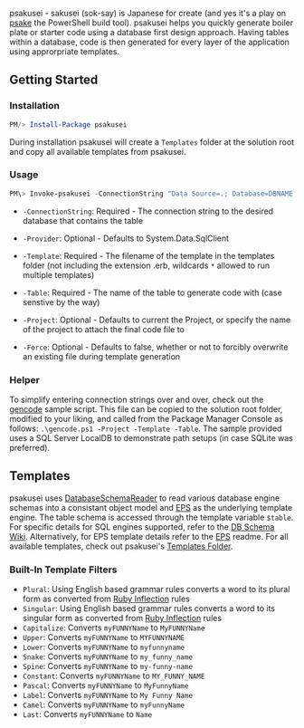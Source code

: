 psakusei - sakusei (sok-say) is Japanese for create (and yes it's a play on [psake] the PowerShell build tool). psakusei helps you quickly generate boiler plate or starter code using a database first design approach. Having tables within a database, code is then generated
for every layer of the application using approrpriate templates.

## Getting Started

### Installation

```ps1
PM/> Install-Package psakusei
```

During installation psakusei will create a `Templates` folder at the solution root and copy all available templates from psakusei.

### Usage

```ps1
PM\> Invoke-psakusei -ConnectionString "Data Source=.; Database=DBNAME; <creds>" -Template "Database*" -Table "Member" [-Force] [-Project "MyProject"] [-Provider "System.Data.SqlClient"]
```

- `-ConnectionString`: Required - The connection string to the desired database that contains the table

- `-Provider`: Optional - Defaults to System.Data.SqlClient

- `-Template`: Required - The filename of the template in the templates folder (not including the extension .erb, wildcards `*` allowed to run multiple templates)

- `-Table`: Required - The name of the table to generate code with (case senstive by the way)

- `-Project`: Optional - Defaults to current the Project, or specify the name of the project to attach the final code file to

- `-Force`: Optional - Defaults to false, whether or not to forcibly overwrite an existing file during template generation

### Helper

To simplify entering connection strings over and over, check out the [gencode] sample script. This file can be copied to the solution root folder, modified to your liking, and called from the Package Manager Console as follows: `.\gencode.ps1 -Project -Template -Table`. The sample provided uses a SQL Server LocalDB to demonstrate path setups (in case SQLite was preferred).

## Templates

psakusei uses [DatabaseSchemaReader] to read various database engine schemas into a consistant object model and [EPS] as the underlying template engine. The table schema is accessed through the template variable `$table`. For specific details for SQL engines supported, refer to the [DB Schema Wiki]. Alternatively, for EPS template details refer to the [EPS] readme. For all available templates, check out psakusei's [Templates Folder].

### Built-In Template Filters

- `Plural`: Using English based grammar rules converts a word to its plural form as converted from [Ruby Inflection] rules
- `Singular`: Using English based grammar rules converts a word to its singular form as converted from [Ruby Inflection] rules
- `Capitalize`: Converts `myFUNNYName` to `MyFUNNYName`
- `Upper`: Converts `myFUNNYName` to `MYFUNNYNAME`
- `Lower`: Converts `myFUNNYName` to `myfunnyname`
- `Snake`: Converts `myFUNNYName` to `my_funny_name`
- `Spine`: Converts `myFUNNYName` to `my-funny-name`
- `Constant`: Converts `myFUNNYName` to `MY_FUNNY_NAME`
- `Pascal`: Converts `myFUNNYName` to `MyFunnyName`
- `Label`: Converts `myFUNNYName` to `My Funny Name`
- `Camel`: Converts `myFUNNYName` to `myFunnyName`
- `Last`: Converts `myFUNNYName` to `Name`
 





[DatabaseSchemaReader]: https://github.com/martinjw/dbschemareader/
[DB Schema Wiki]: https://github.com/martinjw/dbschemareader/wiki
[EPS]: https://github.com/straightdave/eps
[psake]: https://github.com/psake/psake
[Ruby Inflection]: https://github.com/rails/rails/blob/master/activesupport/lib/active_support/inflections.rb
[Templates Folder]: https://github.com/ellerbus/psakusei/tree/master/src/tools/psakusei/Templates
[gencode]: https://github.com/ellerbus/psakusei/blob/master/gencode.ps1